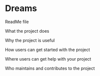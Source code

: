 # Dreams

ReadMe file

What the project does


Why the project is useful


How users can get started with the project


Where users can get help with your project


Who maintains and contributes to the project
